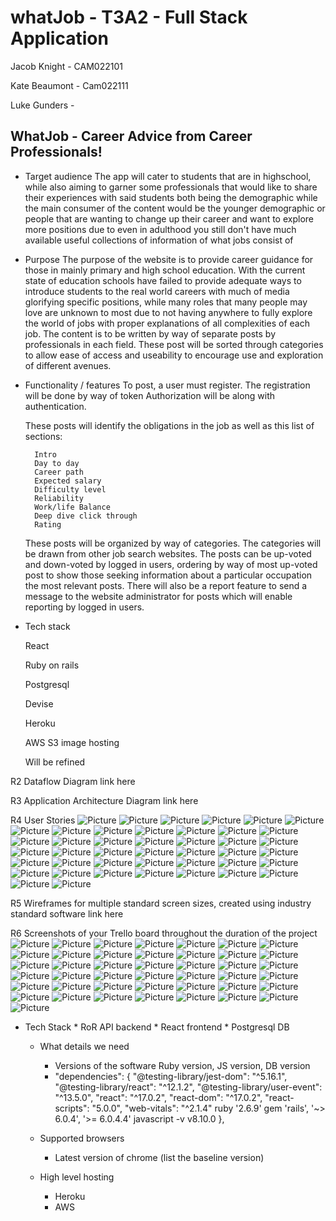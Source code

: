 # whatJob - T3A2 - Full Stack Application

Jacob Knight -  CAM022101

Kate Beaumont - Cam022111 

Luke Gunders - 

## WhatJob - Career Advice from Career Professionals!
- Target audience
    The app will cater to students that are in highschool, while also aiming to garner some professionals that would like to
    share their experiences with said students both being the demographic while the main consumer of the content would be the younger demographic
    or people that are wanting to change up their career and want to explore more positions due to even in adulthood you still don't have 
    much available useful collections of information of what jobs consist of

- Purpose
    The purpose of the website is to provide career guidance for those in mainly primary and high school education. With the current state of education
    schools have failed to provide adequate ways to introduce students to the real world careers with much of media glorifying specific positions, while
    many roles that many people may love are unknown to most due to not having anywhere to fully explore the world of jobs with proper explanations of all 
    complexities of each job.
    The content is to be written by way of separate posts by professionals in each field. These post will be sorted through categories to allow ease of access and useability to encourage use and exploration of different avenues. 

- Functionality / features
    To post, a user must register. The registration will be done by way of token Authorization will be along with authentication.

    These posts will identify the obligations in the job as well as this list of sections:
        
        Intro
        Day to day
        Career path
        Expected salary
        Difficulty level
        Reliability
        Work/life Balance
        Deep dive click through
        Rating

    These posts will be organized by way of categories. The categories will be drawn from other job search websites.
    The posts can be up-voted and down-voted by logged in users, ordering by way of most up-voted post to show those seeking information about a particular occupation the most relevant posts.
    There will also be a report feature to send a message to the website administrator for posts which will enable reporting by logged in users.

- Tech stack
    
    React
    
    Ruby on rails
    
    Postgresql
    
    Devise
    
    Heroku
    
    AWS S3 image hosting

    Will be refined

R2	Dataflow Diagram
    link here

R3	Application Architecture Diagram
    link here

R4	User Stories
    ![Picture](./Screenshots/1.JPG)
    ![Picture](./Screenshots/2.JPG)
    ![Picture](./Screenshots/3.JPG)
    ![Picture](./Screenshots/4.JPG)
    ![Picture](./Screenshots/5.JPG)
    ![Picture](./Screenshots/6.JPG)
    ![Picture](./Screenshots/7.JPG)
    ![Picture](./Screenshots/8.JPG)
    ![Picture](./Screenshots/9.JPG)
    ![Picture](./Screenshots/10.JPG)
    ![Picture](./Screenshots/11.JPG)
    ![Picture](./Screenshots/12.JPG)
    ![Picture](./Screenshots/13.JPG)
    ![Picture](./Screenshots/14.JPG)
    ![Picture](./Screenshots/15.JPG)
    ![Picture](./Screenshots/16.JPG)
    ![Picture](./Screenshots/17.JPG)
    ![Picture](./Screenshots/18.JPG)
    ![Picture](./Screenshots/19.JPG)
    ![Picture](./Screenshots/20.JPG)
    ![Picture](./Screenshots/21.JPG)
    ![Picture](./Screenshots/22.JPG)
    ![Picture](./Screenshots/23.JPG)
    ![Picture](./Screenshots/24.JPG)
    ![Picture](./Screenshots/25.JPG)
    ![Picture](./Screenshots/26.JPG)
    ![Picture](./Screenshots/27.JPG)
    ![Picture](./Screenshots/28.JPG)
    ![Picture](./Screenshots/29.JPG)
    ![Picture](./Screenshots/30.JPG)
    ![Picture](./Screenshots/31.JPG)
    ![Picture](./Screenshots/32.JPG)
    ![Picture](./Screenshots/32.JPG)
    ![Picture](./Screenshots/33.JPG)
    ![Picture](./Screenshots/34.JPG)
    ![Picture](./Screenshots/35.JPG)
    ![Picture](./Screenshots/36.JPG)
    ![Picture](./Screenshots/37.JPG)
    ![Picture](./Screenshots/38.JPG)
    ![Picture](./Screenshots/39.JPG)
    ![Picture](./Screenshots/40.JPG)
    ![Picture](./Screenshots/41.JPG)
    ![Picture](./Screenshots/MVP_list.JPG)

R5	Wireframes for multiple standard screen sizes, created using industry standard software
    link here

R6	Screenshots of your Trello board throughout the duration of the project
    ![Picture](./Screenshots/1.JPG)
    ![Picture](./Screenshots/2.JPG)
    ![Picture](./Screenshots/3.JPG)
    ![Picture](./Screenshots/4.JPG)
    ![Picture](./Screenshots/5.JPG)
    ![Picture](./Screenshots/6.JPG)
    ![Picture](./Screenshots/7.JPG)
    ![Picture](./Screenshots/8.JPG)
    ![Picture](./Screenshots/9.JPG)
    ![Picture](./Screenshots/10.JPG)
    ![Picture](./Screenshots/11.JPG)
    ![Picture](./Screenshots/12.JPG)
    ![Picture](./Screenshots/13.JPG)
    ![Picture](./Screenshots/14.JPG)
    ![Picture](./Screenshots/15.JPG)
    ![Picture](./Screenshots/16.JPG)
    ![Picture](./Screenshots/17.JPG)
    ![Picture](./Screenshots/18.JPG)
    ![Picture](./Screenshots/19.JPG)
    ![Picture](./Screenshots/20.JPG)
    ![Picture](./Screenshots/21.JPG)
    ![Picture](./Screenshots/22.JPG)
    ![Picture](./Screenshots/23.JPG)
    ![Picture](./Screenshots/24.JPG)
    ![Picture](./Screenshots/25.JPG)
    ![Picture](./Screenshots/26.JPG)
    ![Picture](./Screenshots/27.JPG)
    ![Picture](./Screenshots/28.JPG)
    ![Picture](./Screenshots/29.JPG)
    ![Picture](./Screenshots/30.JPG)
    ![Picture](./Screenshots/31.JPG)
    ![Picture](./Screenshots/32.JPG)
    ![Picture](./Screenshots/32.JPG)
    ![Picture](./Screenshots/33.JPG)
    ![Picture](./Screenshots/34.JPG)
    ![Picture](./Screenshots/35.JPG)
    ![Picture](./Screenshots/36.JPG)
    ![Picture](./Screenshots/37.JPG)
    ![Picture](./Screenshots/38.JPG)
    ![Picture](./Screenshots/39.JPG)
    ![Picture](./Screenshots/40.JPG)
    ![Picture](./Screenshots/41.JPG)
    ![Picture](./Screenshots/MVP_list.JPG)



* Tech Stack
        * RoR API backend
        * React frontend
        * Postgresql DB
    * What details we need
        * Versions of the software Ruby version, JS version, DB version
        * "dependencies": {
            "@testing-library/jest-dom": "^5.16.1",
            "@testing-library/react": "^12.1.2",
            "@testing-library/user-event": "^13.5.0",
            "react": "^17.0.2",
            "react-dom": "^17.0.2",
            "react-scripts": "5.0.0",
            "web-vitals": "^2.1.4"
            ruby '2.6.9'
            gem 'rails', '~> 6.0.4', '>= 6.0.4.4'
            javascript -v v8.10.0
            },  
    
    * Supported browsers
        * Latest version of chrome (list the baseline version)
    * High level hosting
        * Heroku
        * AWS

